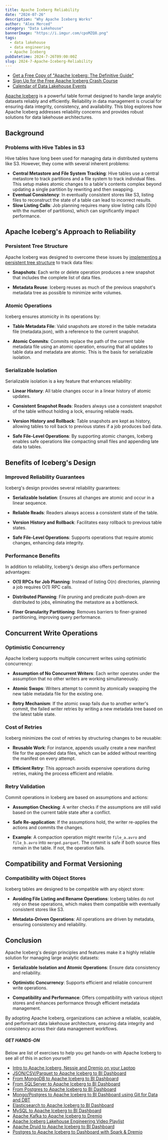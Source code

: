 ```yaml
---
title: Apache Iceberg Reliability
date: "2024-07-26"
description: "Why Apache Iceberg Works"
author: "Alex Merced"
category: "Data Lakehouse"
bannerImage: "https://i.imgur.com/cpoMZQ8.png"
tags:
  - data lakehouse
  - data engineering
  - Apache Iceberg
pubDatetime: 2024-7-26T09:00:00Z
slug: 2024-7-Apache-Iceberg-Reliability
---
```


- [Get a Free Copy of "Apache Iceberg: The Definitive Guide"](https://bit.ly/am-iceberg-book)
- [Sign Up for the Free Apache Iceberg Crash Course](https://bit.ly/am-2024-iceberg-live-crash-course-1)
- [Calendar of Data Lakehouse Events](https://lu.ma/Lakehouselinkups)

[Apache Iceberg](https://www.dremio.com/blog/apache-iceberg-101-your-guide-to-learning-apache-iceberg-concepts-and-practices/) is a powerful table format designed to handle large analytic datasets reliably and efficiently. Reliability in data management is crucial for ensuring data integrity, consistency, and availability. This blog explores how Apache Iceberg addresses reliability concerns and provides robust solutions for data lakehouse architectures.

## Background

### Problems with Hive Tables in S3

Hive tables have long been used for managing data in distributed systems like S3. However, they come with several inherent problems:

- **Central Metastore and File System Tracking**: Hive tables use a central metastore to track partitions and a file system to track individual files. This setup makes atomic changes to a table's contents complex beyond updating a single partition by rewriting and then swapping.
- **Eventual Consistency**: In eventually consistent stores like S3, listing files to reconstruct the state of a table can lead to incorrect results.
- **Slow Listing Calls**: Job planning requires many slow listing calls (O(n) with the number of partitions), which can significantly impact performance.

## Apache Iceberg's Approach to Reliability

### Persistent Tree Structure

Apache Iceberg was designed to overcome these issues by [implementing a persistent tree structure](https://www.dremio.com/blog/how-apache-iceberg-is-built-for-open-optimized-performance/) to track data files:

- **Snapshots**: Each write or delete operation produces a new snapshot that includes the complete list of data files.

- **Metadata Reuse**: Iceberg reuses as much of the previous snapshot's metadata tree as possible to minimize write volumes.

### Atomic Operations

Iceberg ensures atomicity in its operations by:

- **Table Metadata File**: Valid snapshots are stored in the table metadata file (metadata.json), with a reference to the current snapshot.

- **Atomic Commits**: Commits replace the path of the current table metadata file using an atomic operation, ensuring that all updates to table data and metadata are atomic. This is the basis for serializable isolation.

### Serializable Isolation

Serializable isolation is a key feature that enhances reliability:

- **Linear History**: All table changes occur in a linear history of atomic updates.

- **Consistent Snapshot Reads**: Readers always use a consistent snapshot of the table without holding a lock, ensuring reliable reads.

- **Version History and Rollback**: Table snapshots are kept as history, allowing tables to roll back to previous states if a job produces bad data.

- **Safe File-Level Operations**: By supporting atomic changes, Iceberg enables safe operations like compacting small files and appending late data to tables.

## Benefits of Iceberg's Design

### Improved Reliability Guarantees

Iceberg's design provides several reliability guarantees:

- **Serializable Isolation**: Ensures all changes are atomic and occur in a linear sequence.

- **Reliable Reads**: Readers always access a consistent state of the table.

- **Version History and Rollback**: Facilitates easy rollback to previous table states.

- **Safe File-Level Operations**: Supports operations that require atomic changes, enhancing data integrity.

### Performance Benefits

In addition to reliability, Iceberg's design also offers performance advantages:

- **O(1) RPCs for Job Planning**: Instead of listing O(n) directories, planning a job requires O(1) RPC calls.

- **Distributed Planning**: File pruning and predicate push-down are distributed to jobs, eliminating the metastore as a bottleneck.

- **Finer Granularity Partitioning**: Removes barriers to finer-grained partitioning, improving query performance.

## Concurrent Write Operations

### Optimistic Concurrency

Apache Iceberg supports multiple concurrent writes using optimistic concurrency:

- **Assumption of No Concurrent Writers**: Each writer operates under the assumption that no other writers are working simultaneously.

- **Atomic Swaps**: Writers attempt to commit by atomically swapping the new table metadata file for the existing one.

- **Retry Mechanism**: If the atomic swap fails due to another writer's commit, the failed writer retries by writing a new metadata tree based on the latest table state.

### Cost of Retries

Iceberg minimizes the cost of retries by structuring changes to be reusable:

- **Reusable Work**: For instance, appends usually create a new manifest file for the appended data files, which can be added without rewriting the manifest on every attempt.

- **Efficient Retry**: This approach avoids expensive operations during retries, making the process efficient and reliable.

### Retry Validation

Commit operations in Iceberg are based on assumptions and actions:

- **Assumption Checking**: A writer checks if the assumptions are still valid based on the current table state after a conflict.

- **Safe Re-application**: If the assumptions hold, the writer re-applies the actions and commits the changes.

- **Example**: A compaction operation might rewrite `file_a.avro` and `file_b.avro` into `merged.parquet`. The commit is safe if both source files remain in the table. If not, the operation fails.

## Compatibility and Format Versioning

### Compatibility with Object Stores

Iceberg tables are designed to be compatible with any object store:

- **Avoiding File Listing and Rename Operations**: Iceberg tables do not rely on these operations, which makes them compatible with eventually consistent stores like S3.

- **Metadata-Driven Operations**: All operations are driven by metadata, ensuring consistency and reliability.

## Conclusion

Apache Iceberg's design principles and features make it a highly reliable solution for managing large analytic datasets:

- **Serializable Isolation and Atomic Operations**: Ensure data consistency and reliability.

- **Optimistic Concurrency**: Supports efficient and reliable concurrent write operations.

- **Compatibility and Performance**: Offers compatibility with various object stores and enhances performance through efficient metadata management.

By adopting Apache Iceberg, organizations can achieve a reliable, scalable, and performant data lakehouse architecture, ensuring data integrity and consistency across their data management workflows.

##### GET HANDS-ON

Below are list of exercises to help you get hands-on with Apache Iceberg to see all of this in action yourself!

- [Intro to Apache Iceberg, Nessie and Dremio on your Laptop](https://bit.ly/am-dremio-lakehouse-laptop)
- [JSON/CSV/Parquet to Apache Iceberg to BI Dashboard](https://bit.ly/am-json-csv-parquet-dremio)
- [From MongoDB to Apache Iceberg to BI Dashboard](https://bit.ly/am-mongodb-dashboard)
- [From SQLServer to Apache Iceberg to BI Dashboard](https://bit.ly/am-sqlserver-dashboard)
- [From Postgres to Apache Iceberg to BI Dashboard](https://bit.ly/am-postgres-to-dashboard)
- [Mongo/Postgres to Apache Iceberg to BI Dashboard using Git for Data and DBT](https://bit.ly/dremio-experience)
- [Elasticsearch to Apache Iceberg to BI Dashboard](https://bit.ly/am-dremio-elastic)
- [MySQL to Apache Iceberg to BI Dashboard](https://bit.ly/am-dremio-mysql-dashboard)
- [Apache Kafka to Apache Iceberg to Dremio](https://bit.ly/am-kafka-connect-dremio)
- [Apache Iceberg Lakehouse Engineering Video Playlist](https://bit.ly/am-iceberg-lakehouse-engineering)
- [Apache Druid to Apache Iceberg to BI Dashboard](https://bit.ly/am-druid-dremio)
- [Postgres to Apache Iceberg to Dashboard with Spark & Dremio](https://bit.ly/end-to-end-de-tutorial)